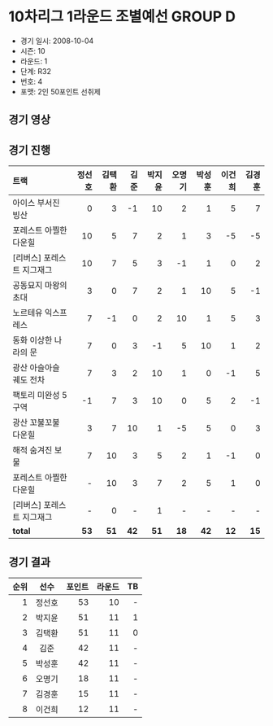 # 10차리그 1라운드 조별예선 GROUP D

- 경기 일시: 2008-10-04
- 시즌: 10
- 라운드: 1
- 단계: R32
- 번호: 4
- 포맷: 2인 50포인트 선취제





## 경기 영상
## 경기 진행

| 트랙 | 정선호 | 김택환 | 김준 | 박지윤 | 오명기 | 박성훈 | 이건희 | 김경훈 |
|:---|---:|---:|---:|---:|---:|---:|---:|---:|
| 아이스 부서진 빙산 | 0 | 3 | -1 | 10 | 2 | 1 | 5 | 7 |
| 포레스트 아찔한 다운힐 | 10 | 5 | 7 | 2 | 1 | 3 | -5 | -5 |
| [리버스] 포레스트 지그재그 | 10 | 7 | 5 | 3 | -1 | 1 | 0 | 2 |
| 공동묘지 마왕의 초대 | 3 | 0 | 7 | 2 | 1 | 10 | 5 | -1 |
| 노르테유 익스프레스 | 7 | -1 | 0 | 2 | 10 | 1 | 5 | 3 |
| 동화 이상한 나라의 문 | 7 | 0 | 3 | -1 | 5 | 10 | 1 | 2 |
| 광산 아슬아슬 궤도 전차 | 7 | 3 | 2 | 10 | 1 | 0 | -1 | 5 |
| 팩토리 미완성 5구역 | -1 | 7 | 3 | 10 | 0 | 5 | 2 | -1 |
| 광산 꼬불꼬불 다운힐 | 3 | 7 | 10 | 1 | -5 | 5 | 0 | 3 |
| 해적 숨겨진 보물 | 7 | 10 | 3 | 5 | 2 | 1 | -1 | 0 |
| 포레스트 아찔한 다운힐 | - | 10 | 3 | 7 | 2 | 5 | 1 | 0 |
| [리버스] 포레스트 지그재그 | - | 0 | - | 1 | - | - | - | - |
| __total__ | __53__ | __51__ | __42__ | __51__ | __18__ | __42__ | __12__ | __15__ |




## 경기 결과

| 순위 | 선수 | 포인트 | 라운드 | TB |
|---:|:---:|---:|---:|---:|
| 1 | 정선호 | 53 | 10 | - |
| 2 | 박지윤 | 51 | 11 | 1 |
| 3 | 김택환 | 51 | 11 | 0 |
| 4 | 김준 | 42 | 11 | - |
| 5 | 박성훈 | 42 | 11 | - |
| 6 | 오명기 | 18 | 11 | - |
| 7 | 김경훈 | 15 | 11 | - |
| 8 | 이건희 | 12 | 11 | - |

